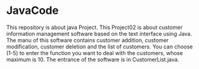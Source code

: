 # JavaCode
This repository is about java Project.
This Project02 is about customer information management software based on the text interface using Java.
The manu of this software contains customer addition, customer modification, customer deletion and the list of customers.
You can choose (1-5) to enter the function you want to deal with the customers, whose maximum is 10.
The entrance of the software is in CustomerList.java.
